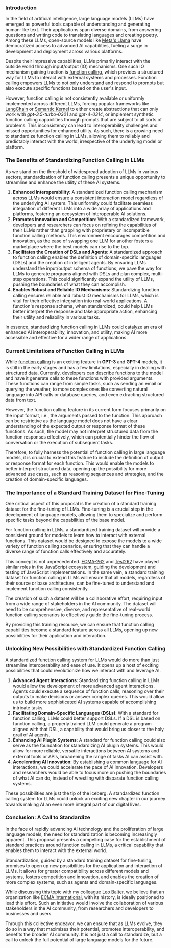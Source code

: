 ### Introduction

In the field of artificial intelligence, large language models (LLMs) have emerged as powerful tools capable of understanding and generating human-like text. Their applications span diverse domains, from answering questions and writing code to translating languages and creating poetry. Among these LLMs, open-source models like [Meta's Llama](https://ai.facebook.com/blog/large-language-model-llama-meta-ai/) have democratized access to advanced AI capabilities, fueling a surge in development and deployment across various platforms.

Despite their impressive capabilities, LLMs primarily interact with the outside world through input/output (IO) mechanisms. One such IO mechanism gaining traction is [function calling](https://openai.com/blog/function-calling-and-other-api-updates), which provides a structured way for LLMs to interact with external systems and processes. Function calling empowers LLMs to not only understand and respond to prompts but also execute specific functions based on the user's input.

However, function calling is not consistently available or uniformly implemented across different LLMs, forcing popular frameworks like [LangChain](https://python.langchain.com/docs/get_started/introduction.html) or [Semantic Kernel](https://github.com/microsoft/semantic-kernel) to either create abstractions that can only work with _gpt-3.5-turbo-0301_ and _gpt-4-0314_, or implement synthetic function calling capabilities through prompts that are subject to all sorts of problems. This inconsistency can lead to interoperability challenges and missed opportunities for enhanced utility. As such, there is a growing need to standardize function calling in LLMs, allowing them to reliably and predictably interact with the world, irrespective of the underlying model or platform.


### The Benefits of Standardizing Function Calling in LLMs

As we stand on the threshold of widespread adoption of LLMs in various sectors, standardization of function calling presents a unique opportunity to streamline and enhance the utility of these AI systems.



1. **Enhanced Interoperability**: A standardized function calling mechanism across LLMs would ensure a consistent interaction model regardless of the underlying AI system. This uniformity could facilitate seamless integration of different LLMs into a wide array of applications and platforms, fostering an ecosystem of interoperable AI solutions.
2. **Promotes Innovation and Competition**: With a standardized framework, developers and researchers can focus on refining the capabilities of their LLMs rather than grappling with proprietary or incompatible function calling methods. This environment encourages competition and innovation, as the ease of swapping one LLM for another fosters a marketplace where the best models can rise to the top.
3. **Facilitates the Creation of DSLs and Agents**: A standardized approach to function calling enables the definition of domain-specific languages (DSLs) and the creation of intelligent agents. By ensuring LLMs understand the input/output schema of functions, we pave the way for LLMs to generate programs aligned with DSLs and plan complex, multi-step operations. This could significantly expand the utility of LLMs, pushing the boundaries of what they can accomplish.
4. **Enables Robust and Reliable IO Mechanisms**: Standardizing function calling ensures reliable and robust IO mechanisms for LLMs, which is vital for their effective integration into real-world applications. A function's response schema, when standardized, could help LLMs better interpret the response and take appropriate action, enhancing their utility and reliability in various tasks.

In essence, standardizing function calling in LLMs could catalyze an era of enhanced AI interoperability, innovation, and utility, making AI more accessible and effective for a wider range of applications.


### Current Limitations of Function Calling in LLMs

While [function calling](https://openai.com/blog/function-calling-and-other-api-updates) is an exciting feature in **GPT-3** and **GPT-4** models, it is still in the early stages and has a few limitations, especially in dealing with structured data. Currently, developers can describe functions to the model and have it generate calls to these functions with provided arguments. These functions can range from simple tasks, such as sending an email or querying the weather, to more complex ones like converting natural language into API calls or database queries, and even extracting structured data from text.

However, the function calling feature in its current form focuses primarily on the input format, i.e., the arguments passed to the function. This approach can be restrictive as the language model does not have a clear understanding of the expected output or response format of these functions. As such, the model may not interpret structured data from the function responses effectively, which can potentially hinder the flow of conversation or the execution of subsequent tasks.

Therefore, to fully harness the potential of function calling in large language models, it is crucial to extend this feature to include the definition of output or response format for each function. This would enable the models to better interpret structured data, opening up the possibility for more advanced use cases, such as reasoning sequences and strategies, and the creation of domain-specific languages​.


### The Importance of a Standard Training Dataset for Fine-Tuning

One critical aspect of this proposal is the creation of a standard training dataset for the fine-tuning of LLMs. Fine-tuning is a crucial step in the development of language models, allowing them to specialize and perform specific tasks beyond the capabilities of the base model.

For function calling in LLMs, a standardized training dataset will provide a consistent ground for models to learn how to interact with external functions. This dataset would be designed to expose the models to a wide variety of function calling scenarios, ensuring that they can handle a diverse range of function calls effectively and accurately.

This concept is not unprecedented. [ECMA-262](http://www.ecma-international.org/publications/standards/Ecma-262.htm) and [Test262](https://github.com/tc39/test262) have played similar roles in the JavaScript ecosystem, guiding the development and testing of JavaScript implementations. In the same vein, a standard training dataset for function calling in LLMs will ensure that all models, regardless of their source or base architecture, can be fine-tuned to understand and implement function calling consistently.

The creation of such a dataset will be a collaborative effort, requiring input from a wide range of stakeholders in the AI community. The dataset will need to be comprehensive, diverse, and representative of real-world function calling scenarios to effectively guide the fine-tuning process.

By providing this training resource, we can ensure that function calling capabilities become a standard feature across all LLMs, opening up new possibilities for their application and interaction.


### Unlocking New Possibilities with Standardized Function Calling

A standardized function calling system for LLMs would do more than just streamline interoperability and ease of use. It opens up a host of exciting possibilities that could revolutionize how we interact with and leverage AI.



1. **Advanced Agent Interactions**: Standardizing function calling in LLMs would allow the development of more advanced agent interactions. Agents could execute a sequence of function calls, reasoning over their outputs to make decisions or answer complex queries. This would allow us to build more sophisticated AI systems capable of accomplishing intricate tasks.
2. **Facilitating Domain-Specific Languages (DSLs)**: With a standard for function calling, LLMs could better support DSLs. If a DSL is based on function calling, a properly trained LLM could generate a program aligned with that DSL, a capability that would bring us closer to the holy grail of AI agents.
3. **Enhancing AI Plugin Systems**: A standard for function calling could also serve as the foundation for standardizing AI plugin systems. This would allow for more reliable, versatile interactions between AI systems and external tools or APIs, broadening the range of tasks AI can assist with.
4. **Accelerating AI Innovation**: By establishing a common language for AI interactions, we could accelerate the pace of AI innovation. Developers and researchers would be able to focus more on pushing the boundaries of what AI can do, instead of wrestling with disparate function calling systems.

These possibilities are just the tip of the iceberg. A standardized function calling system for LLMs could unlock an exciting new chapter in our journey towards making AI an even more integral part of our digital lives.


### Conclusion: A Call to Standardize

In the face of rapidly advancing AI technology and the proliferation of large language models, the need for standardization is becoming increasingly apparent. This proposal presents a compelling case for the establishment of standard practices around function calling in LLMs, a critical capability that enables them to interact with the external world.

Standardization, guided by a standard training dataset for fine-tuning, promises to open up new possibilities for the application and interaction of LLMs. It allows for greater compatibility across different models and systems, fosters competition and innovation, and enables the creation of more complex systems, such as agents and domain-specific languages.

While discussing this topic with my colleague [Leo Balter](https://twitter.com/leobalter), we believe that an organization like [ECMA International](http://www.ecma-international.org), with its history, is ideally positioned to lead this effort. Such an initiative would involve the collaboration of various stakeholders in the AI community, from researchers and developers to businesses and users.

Through this collective endeavor, we can ensure that as LLMs evolve, they do so in a way that maximizes their potential, promotes interoperability, and benefits the broader AI community. It is not just a call to standardize, but a call to unlock the full potential of large language models for the future.
